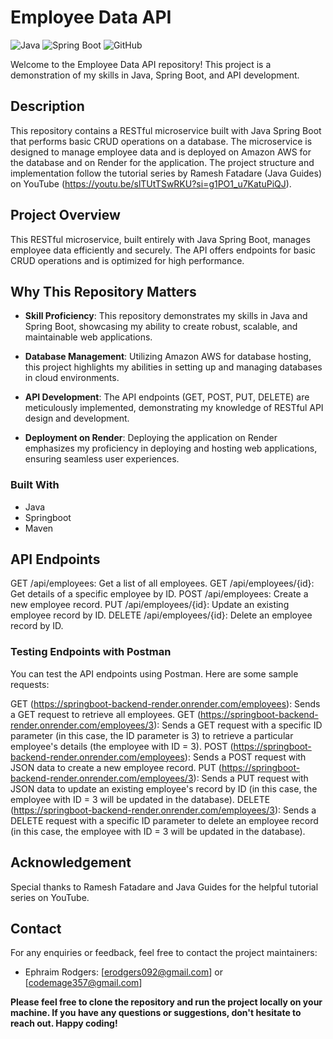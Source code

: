 # Employee Data API

![Java](https://img.shields.io/badge/Java-21-blue)
![Spring Boot](https://img.shields.io/badge/Spring%20Boot-3.1.4-brightgreen)
![GitHub](https://img.shields.io/badge/GitHub-Repository-lightgrey)

Welcome to the Employee Data API repository! This project is a demonstration of my skills in Java, Spring Boot, and API development.

## Description

This repository contains a RESTful microservice built with Java Spring Boot that performs basic CRUD operations on a database. The microservice is designed to manage employee data and is deployed on Amazon AWS for the database and on Render for the application. The project structure and implementation follow the tutorial series by Ramesh Fatadare (Java Guides) on YouTube (https://youtu.be/slTUtTSwRKU?si=g1PO1_u7KatuPiQJ).

## Project Overview

This RESTful microservice, built entirely with Java Spring Boot, manages employee data efficiently and securely. The API offers endpoints for basic CRUD operations and is optimized for high performance.

## Why This Repository Matters

- **Skill Proficiency**: This repository demonstrates my skills in Java and Spring Boot, showcasing my ability to create robust, scalable, and maintainable web applications.

- **Database Management**: Utilizing Amazon AWS for database hosting, this project highlights my abilities in setting up and managing databases in cloud environments.

- **API Development**: The API endpoints (GET, POST, PUT, DELETE) are meticulously implemented, demonstrating my knowledge of RESTful API design and development.

- **Deployment on Render**: Deploying the application on Render emphasizes my proficiency in deploying and hosting web applications, ensuring seamless user experiences.

### Built With

- Java 
- Springboot
- Maven

## API Endpoints
GET /api/employees: Get a list of all employees.
GET /api/employees/{id}: Get details of a specific employee by ID.
POST /api/employees: Create a new employee record.
PUT /api/employees/{id}: Update an existing employee record by ID.
DELETE /api/employees/{id}: Delete an employee record by ID.
### Testing Endpoints with Postman
You can test the API endpoints using Postman. Here are some sample requests:

GET (https://springboot-backend-render.onrender.com/employees): Sends a GET request to retrieve all employees.
GET (https://springboot-backend-render.onrender.com/employees/3): Sends a GET request with a specific ID parameter (in this case, the ID parameter is 3) to retrieve a particular employee's details (the employee with ID = 3).
POST (https://springboot-backend-render.onrender.com/employees): Sends a POST request with JSON data to create a new employee record.
PUT (https://springboot-backend-render.onrender.com/employees/3): Sends a PUT request with JSON data to update an existing employee's record by ID (in this case, the employee with ID = 3 will be updated in the database).
DELETE (https://springboot-backend-render.onrender.com/employees/3): Sends a DELETE request with a specific ID parameter to delete an employee record (in this case, the employee with ID = 3 will be updated in the database).

## Acknowledgement

Special thanks to Ramesh Fatadare and Java Guides for the helpful tutorial series on YouTube.

## Contact

For any enquiries or feedback, feel free to contact the project maintainers:
- Ephraim Rodgers: [erodgers092@gmail.com] or [codemage357@gmail.com]

**Please feel free to clone the repository and run the project locally on your machine. If you have any questions or suggestions, don't hesitate to reach out. Happy coding!**

